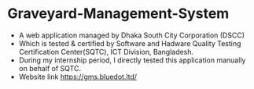 # Graveyard-Management-System
- A web application managed by Dhaka South City Corporation (DSCC)
- Which is tested & certified by Software and Hadware Quality Testing Certification Center(SQTC), ICT Division, Bangladesh.
- During my internship period, I directly tested this application manually on behalf of SQTC.
- Website link https://gms.bluedot.ltd/

